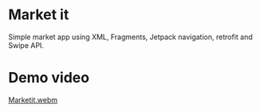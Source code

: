 # Market it
 Simple market app using XML, Fragments, Jetpack navigation, retrofit and Swipe API.

# Demo video
[Marketit.webm](https://github.com/07jasjeet/Marketit/assets/98077881/2f0edf59-70dd-4ba5-a0fb-b80ff74f1500)
